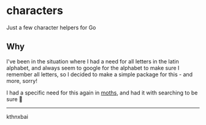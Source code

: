 # characters

Just a few character helpers for Go

## Why

I've been in the situation where I had a need for all letters in the latin alphabet,
and always seem to google for the alphabet to make sure I remember all letters,
so I decided to make a simple package for this - and more, sorry!

I had a specific need for this again in [moths](https://github.com/Mobilpadde/moths),
and had it with searching to be sure 🤷

---

kthnxbai
